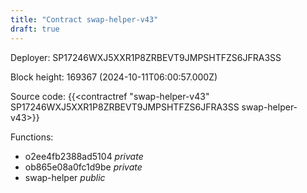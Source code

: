 ```yaml
---
title: "Contract swap-helper-v43"
draft: true
---
```

Deployer: SP17246WXJ5XXR1P8ZRBEVT9JMPSHTFZS6JFRA3SS


 



Block height: 169367 (2024-10-11T06:00:57.000Z)

Source code: {{<contractref "swap-helper-v43" SP17246WXJ5XXR1P8ZRBEVT9JMPSHTFZS6JFRA3SS swap-helper-v43>}}

Functions:

* o2ee4fb2388ad5104 _private_
* ob865e08a0fc1d9be _private_
* swap-helper _public_
